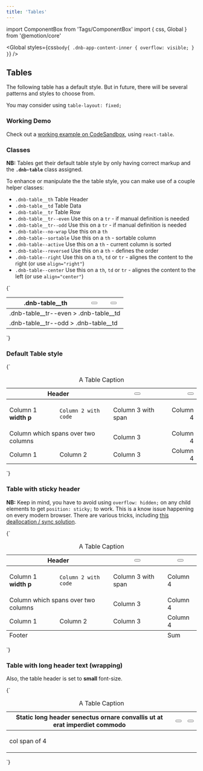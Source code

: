 ```yaml
---
title: 'Tables'
---
```


import ComponentBox from 'Tags/ComponentBox'
import { css, Global } from '@emotion/core'

<Global styles={css`body{ .dnb-app-content-inner { overflow: visible; } }`} />

## Tables

The following table has a default style. But in future, there will be several patterns and styles to choose from.

You may consider using `table-layout: fixed;`

### Working Demo

Check out a [working example on CodeSandbox](https://codesandbox.io/embed/eufemia-react-table-x4cwc), using `react-table`.

### Classes

**NB:** Tables get their default table style by only having correct markup and the **`.dnb-table`** class assigned.

To enhance or manipulate the the table style, you can make use of a couple helper classes:

- `.dnb-table__th` Table Header
- `.dnb-table__td` Table Data
- `.dnb-table__tr` Table Row
- `.dnb-table__tr--even` Use this on a `tr` - if manual definition is needed
- `.dnb-table__tr--odd` Use this on a `tr` - if manual definition is needed
- `.dnb-table--no-wrap` Use this on a `th`
- `.dnb-table--sortable` Use this on a `th` - sortable column
- `.dnb-table--active` Use this on a `th` - current column is sorted
- `.dnb-table--reversed` Use this on a `th` - defines the order
- `.dnb-table--right` Use this on a `th`, `td` or `tr` - alignes the content to the right (or use `align="right"`)
- `.dnb-table--center` Use this on a `th`, `td` or `tr` - alignes the content to the left (or use `align="center"`)

<!-- - `.dnb-table--small` Use this on a `th`, `td` or `tr` - [font-size](/uilib/typography/font-size) is then `small` (`x-small` is also supported, but should generally be avoided due to bad accessibility) -->

<!-- - `.dnb-table--tabular` Use this on the `table` root -->

<ComponentBox reactLive hideCode data-dnb-test="table-classes" caption="Example usage of class helpers">
{`
<table className="dnb-table">
  <thead>
    <tr className="dnb-table__tr">
      <th className="dnb-table__th">
        .dnb-table__th
      </th>
      <th scope="col" className="dnb-table__th dnb-table--sortable dnb-table--reversed">
        <Button
          variant="tertiary"
          icon="arrow-down"
          text="dnb-table--reversed"
          title="dnb-table__th dnb-table--sortable dnb-table--reversed"
          wrap="true"
        />
      </th>
      <th scope="col" className="dnb-table__th dnb-table--sortable dnb-table--active">
        <Button
          variant="tertiary"
          icon="arrow-down"
          text="dnb-table--active"
          title="dnb-table__th dnb-table--sortable dnb-table--active"
          wrap="true"
        />
      </th>
    </tr>
  </thead>
  <tbody>
    <tr className="dnb-table__tr dnb-table__tr--even">
      <td colSpan="3" className="dnb-table__td">.dnb-table__tr--even > .dnb-table__td</td>
    </tr>
    <tr className="dnb-table__tr dnb-table__tr--odd">
      <td colSpan="3" className="dnb-table__td">.dnb-table__tr--odd > .dnb-table__td</td>
    </tr>
  </tbody>
</table>
`}
</ComponentBox>

### Default Table style

<ComponentBox reactLive hideCode data-dnb-test="table-default">
{`
<table className="dnb-table">
  <caption>A Table Caption</caption>
  <thead>
    <tr>
      <th scope="col" colSpan="2" className="dnb-table--no-wrap">
        Header
      </th>
      <th scope="col" className="dnb-table--sortable dnb-table--reversed">
        <Button
          variant="tertiary"
          icon="arrow-down"
          text="Sortable"
          title="Sort table column"
          wrap="true"
        />
      </th>
      <th scope="col" align="right" className="dnb-table--sortable dnb-table--active">
        <Button
          variant="tertiary"
          icon="arrow-down"
          text="Active"
          title="Sort table column"
          wrap="true"
        />
      </th>
    </tr>
  </thead>
  <tbody>
    <tr>
      <td>
        <p className="dnb-p">
          Column 1 <b>width p</b>
        </p>
      </td>
      <td>
        <code className="dnb-code">Column 2 with code</code>
      </td>
      <td>
        <span>Column 3 with span</span>
      </td>
      <td align="right">Column 4</td>
    </tr>
    <tr>
      <td colSpan="2">Column which spans over two columns</td>
      <td>Column 3</td>
      <td align="right">Column 4</td>
    </tr>
    <tr>
      <td>Column 1</td>
      <td>Column 2</td>
      <td>Column 3</td>
      <td align="right">Column 4</td>
    </tr>
  </tbody>
</table>
`}
</ComponentBox>

### Table with sticky header

**NB:** Keep in mind, you have to avoid using `overflow: hidden;` on any child elements to get `position: sticky;` to work. This is a know issue happening on every modern browser. There are various tricks, including [this deallocation / sync solution](https://uxdesign.cc/position-stuck-96c9f55d9526).

<ComponentBox
  reactLive
  hideCode
 data-dnb-test="table-sticky">
{`

<Table sticky="true" sticky_offset="4rem">
  <caption className="dnb-sr-only">A Table Caption</caption>
  <thead>
    <tr>
      <th scope="col" colSpan="2">
        Header
      </th>
      <th scope="col" className="dnb-table--sortable dnb-table--reversed">
        <Button
          variant="tertiary"
          icon="arrow-down"
          text="Sortable"
          title="Sort table column"
          wrap="true"
        />
      </th>
      <th scope="col" className="dnb-table--sortable dnb-table--active">
        <Button
          variant="tertiary"
          icon="arrow-down"
          text="Active"
          title="Sort table column"
          wrap="true"
        />
      </th>
    </tr>
  </thead>
  <tfoot>
    <tr>
      <td colSpan="3">Footer</td>
      <td>Sum</td>
    </tr>
  </tfoot>
  <tbody>
    <Table.StickyHelper />
    <tr>
      <td>
        <p className="dnb-p">
          Column 1 <b>width p</b>
        </p>
      </td>
      <td>
        <code className="dnb-code">Column 2 with code</code>
      </td>
      <td>
        <span>Column 3 with span</span>
      </td>
      <td>Column 4</td>
    </tr>
    <tr>
      <td colSpan="2">Column which spans over two columns</td>
      <td>Column 3</td>
      <td>Column 4</td>
    </tr>
    <tr>
      <td>Column 1</td>
      <td>Column 2</td>
      <td>Column 3</td>
      <td>Column 4</td>
    </tr>
  </tbody>
</Table>
`}
</ComponentBox>

### Table with long header text (wrapping)

Also, the table header is set to **small** font-size.

<ComponentBox
  reactLive
  hideCode
 data-dnb-test="table-header">
{`

<Table>
  <caption className="dnb-sr-only">A Table Caption</caption>
  <thead>
    <tr className="dnb-table--small">
      <th scope="col" colSpan="2">
        Static long header senectus ornare convallis ut at  erat imperdiet commodo
      </th>
      <th scope="col" className="dnb-table--sortable dnb-table--reversed">
        <Button
          variant="tertiary"
          icon="arrow-down"
          text="Sortable long header ridiculus laoreet turpis netus at vitae"
          title="Sort table column"
          wrap="true"
        />
      </th>
      <th scope="col" align="right" className="dnb-table--sortable dnb-table--active">
        <Button
          variant="tertiary"
          icon="arrow-down"
          text="Active and right aligned long header ridiculus laoreet turpis netus at vitae"
          title="Sort table column"
          wrap="true"
        />
      </th>
    </tr>
  </thead>
  <tbody>
    <tr>
      <td colSpan="4">
        <p className="dnb-p">
          col span of 4
        </p>
      </td>
    </tr>
  </tbody>
</Table>
`}
</ComponentBox>
